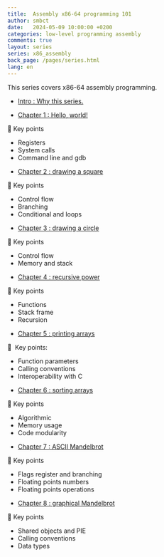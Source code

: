 ```yaml
---
title:  Assembly x86-64 programming 101
author: smbct
date:   2024-05-09 10:00:00 +0200
categories: low-level programming assembly
comments: true
layout: series
series: x86_assembly
back_page: /pages/series.html
lang: en
---
```


This series covers x86-64 assembly programming.

* [Intro : Why this series.](/blog/assembly-x86-series)


* [Chapter 1 : Hello, world!](/series/x86_64_assembly/pt1)

<div class="series_keypoints">
<p class="series_keypoints">🔑&nbsp;Key points</p>
<ul>
<li>Registers</li>
<li>System calls</li>
<li>Command line and gdb</li>
</ul>
</div>


* [Chapter 2 : drawing a square](/series/x86_64_assembly/pt2)

<div class="series_keypoints">
<p class="series_keypoints">🔑&nbsp;Key points</p>
<ul>
<li>Control flow</li>
<li>Branching</li>
<li>Conditional and loops</li>
</ul>
</div>

* [Chapter 3 : drawing a circle](/series/x86_64_assembly/pt3)

<div class="series_keypoints">
<p class="series_keypoints">🔑&nbsp;Key points</p>
<ul>
<li>Control flow</li>
<li>Memory and stack</li>
</ul>
</div>

* [Chapter 4 : recursive power](/series/x86_64_assembly/pt4)

<div class="series_keypoints">
<p class="series_keypoints">🔑&nbsp;Key points</p>
<ul>
<li>Functions</li>
<li>Stack frame</li>
<li>Recursion</li>
</ul>
</div>

* [Chapter 5 : printing arrays](/series/x86_64_assembly/pt5)

<div class="series_keypoints">
<p class="series_keypoints">🔑 &nbsp;Key points:</p>
<ul>
<li>Function parameters</li>
<li>Calling conventions</li>
<li>Interoperability with C</li>
</ul>
</div>

* [Chapter 6 : sorting arrays](/series/x86_64_assembly/pt6)


<div class="series_keypoints">
<p class="series_keypoints">🔑&nbsp;Key points</p>
<ul>
<li>Algorithmic</li>
<li>Memory usage</li>
<li>Code modularity</li>
</ul>
</div>

* [Chapter 7 : ASCII Mandelbrot](/series/x86_64_assembly/pt7)

<div class="series_keypoints">
<p class="series_keypoints">🔑&nbsp;Key points</p>
<ul>
<li>Flags register and branching</li>
<li>Floating points numbers</li>
<li>Floating points operations</li>
</ul>
</div>

* [Chapter 8 : graphical Mandelbrot](/series/x86_64_assembly/pt8)

<div class="series_keypoints">
<p class="series_keypoints">🔑&nbsp;Key points</p>
<ul>
<li>Shared objects and PIE</li>
<li>Calling conventions</li>
<li>Data types</li>
</ul>
</div>
